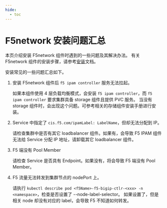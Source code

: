 ```yaml
---
hide:
  - toc
---
```


# F5network 安装问题汇总

本页介绍安装 F5network 组件时遇到的一些问题及其解决办法。
有关 F5network 组件的安装步骤，请参考[安装](./install.md)文档。

安装常见的一些问题汇总如下。

1. 安装 F5network 组件后 `f5 ipam controller` 服务无法拉起。

    如果本组件使用 4 层负载均衡模式，会安装 `f5 ipam controller`，而 `f5 ipam controller` 要求集群具备 storage 组件且提供 PVC 服务。
    当没有 storage 组件时，会出现这个问题。可参考相关的存储组件安装手册进行安装。

1. Service 中指定了 `cis.f5.com/ipamLabel: LabelName`，但却无法分配到 IP。

    请检查集群中是否有其它 loadbalancer 组件。如果有，会导致 F5 IPAM 组件无法给 Service 分配 IP 地址，请卸载其它 loadbalancer 组件。

1. F5 端没有 Pool Member

    请检查 Service 是否具有 Endpoint。如果没有，将会导致 F5 端没有 Pool Member。

1. F5 流量无法转发到集群节点的 nodePort 上。

    请执行 `kubectl describe pod <f5Name>-f5-bigip-ctlr-<xxx> -n <namespace>`，检查是否设置了 --node-label-selector。
    如果设置了，但是相关 node 却没有对应的 label，会导致 F5 不知道如何转发。
